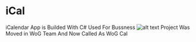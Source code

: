 # iCal
iCalendar App is Builded With C# Used For Bussness 
![alt text](https://support.apple.com/library/content/dam/edam/applecare/images/en_US/social/macos-mojave-macbook-icloud-calendar-subscription-social-card.jpg)
Project Was Moved in WoG Team And Now Called As WoG Cal
